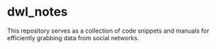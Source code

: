 # dwl_notes

This repository serves as a collection of code snippets and manuals for efficiently grabbing data from social networks.

